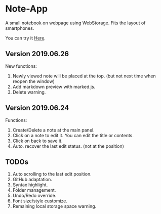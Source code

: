 # Note-App

A small notebook on webpage using WebStorage. Fits the layout of smartphones.

You can try it [Here](https://iraka-c.github.io/Note-App/index.html).

Version 2019.06.26
-----
New functions:
1. Newly viewed note will be placed at the top. (but not next time when reopen the window)
2. Add markdown preview with marked.js.
3. Delete warning.

Version 2019.06.24
-----
Functions:
1. Create/Delete a note at the main panel.
2. Click on a note to edit it. You can edit the title or contents.
3. Click on back to save it.
4. Auto. recover the last edit status. (not at the position)

TODOs
-----
1. Auto scrolling to the last edit position.
2. GitHub adaptation.
3. Syntax highlight.
4. Folder management.
5. Undo/Redo override.
6. Font size/style customize.
7. Remaining local storage space warning.
